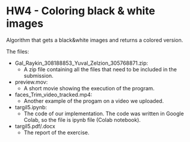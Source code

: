 # HW4 - Coloring black & white images
Algorithm that gets a black&white images and returns a colored version.

The files:
* Gal_Raykin_308188853_Yuval_Zelzion_305768871.zip:
  * A zip file containing all the files that need to be included in the submission.
* preview.mov:
  * A short movie showing the execution of the program.
* faces_Trim_video_tracked.mp4:
  * Another example of the progam on a video we uploaded.
* targil5.ipynb:
  * The code of our implementation. The code was written in Google Colab, so the file is ipynb file (Colab notebook).
* targil5.pdf/.docx
  * The report of the exercise.
